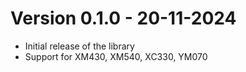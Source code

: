 # Version 0.1.0 - 20-11-2024
- Initial release of the library
- Support for XM430, XM540, XC330, YM070